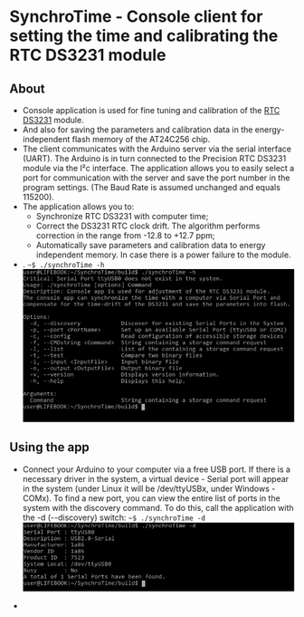 # SynchroTime - Console client for setting the time and calibrating the RTC DS3231 module

## About

 * Console application is used for fine tuning and calibration of the [RTC DS3231](https://create.arduino.cc/projecthub/MisterBotBreak/how-to-use-a-real-time-clock-module-ds3231-bc90fe) module.
 * And also for saving the parameters and calibration data in the energy-independent flash memory of the AT24C256 chip.
 * The client communicates with the Arduino server via the serial interface (UART). The Arduino is in turn connected to the Precision RTC DS3231 module via the I²c interface. The application allows you to easily select a port for communication with the server and save the port number in the program settings. (The Baud Rate is assumed unchanged and equals 115200).
 * The application allows you to:
   * Synchronize RTC DS3231 with computer time;
   * Correct the DS3231 RTC clock drift. The algorithm performs correction in the range from -12.8 to +12.7 ppm;
   * Automatically save parameters and calibration data to energy independent memory. In case there is a power failure to the module.
 * .
`
~$ ./synchroTime -h
`
![synchroTime -h](images/consoleApp_About.png)

## Using the app

 * Connect your Arduino to your computer via a free USB port. If there is a necessary driver in the system, a virtual device - Serial port will appear in the system (under Linux it will be /dev/ttyUSBx, under Windows - COMx).
 To find a new port, you can view the entire list of ports in the system with the discovery command. To do this, call the application with the -d (--discovery) switch:
`
~$ ./synchroTime -d
`
![synchroTime -d](images/consoleApp_Discovery.png)
 
 * 
